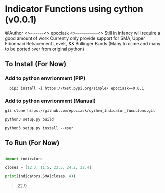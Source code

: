 # Indicator Functions using cython (v0.0.1)
@Author <>-------<> epociask <>-----------<>
Still in infancy will require a good amount of work
Currently only provide support for SMA, Upper Fibonnaci Retracement Levels, && Bollinger Bands (Many to come and many to be ported over from original python)

## To Install (For Now)

### Add to python envrionment (PIP) 
``` 
  pip3 install -i https://test.pypi.org/simple/ epociask==0.0.1
```

### Add to python envrionment (Manual)
``` 
git clone https://github.com/epociask/cython_indicator_functions.git 

python3 setup.py build 

python3 setup.py install --user 
```


## To Run (For Now)

```python

import indicators

closes = [12.3, 11.5, 23.5, 24.2, 32.4]

print(indicators.SMA(closes, 4))
```
>22.9
```

```
